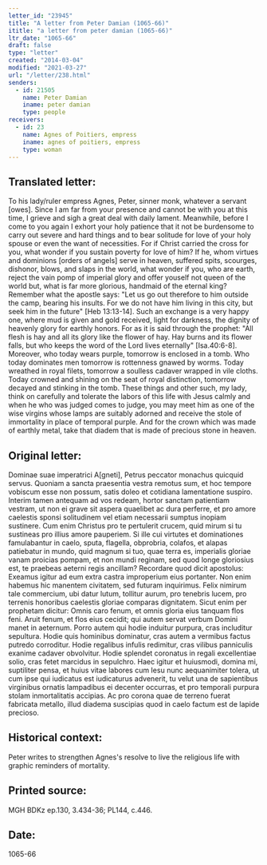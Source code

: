 ```yaml
---
letter_id: "23945"
title: "A letter from Peter Damian (1065-66)"
ititle: "a letter from peter damian (1065-66)"
ltr_date: "1065-66"
draft: false
type: "letter"
created: "2014-03-04"
modified: "2021-03-27"
url: "/letter/238.html"
senders:
  - id: 21505
    name: Peter Damian
    iname: peter damian
    type: people
receivers:
  - id: 23
    name: Agnes of Poitiers, empress
    iname: agnes of poitiers, empress
    type: woman
---
```

<h2> Translated letter:</h2>To his lady/ruler empress Agnes, Peter, sinner monk, whatever a servant [owes].
Since I am far from your presence and cannot be with you at this time, I grieve and sigh a great deal with daily lament.  Meanwhile, before I come to you again I exhort your holy patience that it not be burdensome to carry out severe and hard things and to bear solitude for love of your holy spouse or even the want of necessities.  For if Christ carried the cross for you, what wonder if you sustain poverty for love of him?  If he, whom virtues and dominions [orders of angels] serve in heaven, suffered spits, scourges, dishonor, blows, and slaps in the world, what wonder if you, who are earth, reject the vain pomp of imperial glory and offer youself not queen of the world but, what is far more glorious, handmaid of the eternal king?
Remember what the apostle says:  "Let us go out therefore to him outside the camp, bearing his insults.  For we do not have him living in this city, but seek him in the future" [Heb 13:13-14].  Such an exchange is a very happy one, where mud is given and gold received, light for darkness, the dignity of heavenly glory for earthly honors.  For as it is said through the prophet:  "All flesh is hay and all its glory like the flower of hay.  Hay burns and its flower falls, but who keeps the word of the Lord lives eternally" [Isa.40:6-8].
Moreover, who today wears purple, tomorrow is enclosed in a tomb.  Who today dominates men tomorrow is rottenness gnawed by worms.  Today wreathed in royal filets, tomorrow a soulless cadaver wrapped in vile cloths.  Today crowned and shining on the seat of royal distinction, tomorrow decayed and stinking in the tomb.  These things and other such, my lady, think on carefully and tolerate the labors of this life with Jesus calmly and when he who was judged comes to judge, you may meet him as one of the wise virgins whose lamps are suitably adorned and receive the stole of immortality in place of temporal purple.  And for the crown which was made of earthly metal, take that diadem that is made of precious stone in heaven.
<h2 class="mt-4"> Original letter:</h2>Dominae suae imperatrici A[gneti], Petrus peccator monachus quicquid servus.
Quoniam a sancta praesentia vestra remotus sum, et hoc tempore vobiscum esse non possum, satis doleo et cotidiana lamentatione suspiro. Interim tamen antequam ad vos redeam, hortor sanctam patientiam vestram, ut non ei grave sit aspera quaelibet ac dura perferre, et pro amore caelestis sponsi solitudinem vel etiam necessarii sumptus inopiam sustinere. Cum enim Christus pro te pertulerit crucem, quid mirum si tu sustineas pro illius amore pauperiem. Si ille cui virtutes et dominationes famulabantur in caelo, sputa, flagella, obprobria, colafos, et alapas patiebatur in mundo, quid magnum si tuo, quae terra es, imperialis gloriae vanam proicias pompam, et non mundi reginam, sed quod longe gloriosius est, te praebeas aeterni regis ancillam?
Recordare quod dicit apostolus: Exeamus igitur ad eum extra castra improperium eius portanter. Non enim habemus hic manentem civitatem, sed futuram inquirimus. Felix nimirum tale commercium, ubi datur lutum, tollitur aurum, pro tenebris lucem, pro terrenis honoribus caelestis gloriae comparas dignitatem. Sicut enim per prophetam dicitur: Omnis caro fenum, et omnis gloria eius tanquam flos feni. Aruit fenum, et flos eius cecidit; qui autem servat verbum Domini manet in aeternum.
Porro autem qui hodie induitur purpura, cras includitur sepultura. Hodie quis hominibus dominatur, cras autem a vermibus factus putredo corroditur. Hodie regalibus infulis redimitur, cras vilibus panniculis exanime cadaver obvolvitur. Hodie splendet coronatus in regali excellentiae solio, cras fetet marcidus in sepulchro. Haec igitur et huiusmodi, domina mi, suptiliter pensa, et huius vitae labores cum Iesu nunc aequanimiter tolera, ut cum ipse qui iudicatus est iudicaturus advenerit, tu velut una de sapientibus virginibus ornatis lampadibus ei decenter occurras, et pro temporali purpura stolam inmortalitatis accipias. Ac pro corona quae de terreno fuerat fabricata metallo, illud diadema suscipias quod in caelo factum est de lapide precioso.
<h2 class="mt-4"> Historical context:</h2>Peter writes to strengthen Agnes's resolve to live the religious life with graphic reminders of mortality.
<h2 class="mt-4"> Printed source:</h2>MGH BDKz ep.130, 3.434-36; PL144, c.446.
<h2 class="mt-4"> Date:</h2>1065-66